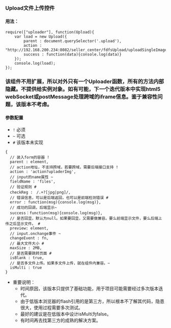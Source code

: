 ### Upload文件上传控件

#### 用法：

```
require(["uploader"], function(Upload){
    var load = new Upload({
        parent : document.querySelector('.upload'),
        action : "http://192.168.200.234:8082/seller_center/fdfsUpload/uploadSingleImage.cf",
        success : function(data){console.log(data)}
    });
    console.log(load);
});
```
### 该组件不用扩展，所以对外只有一个Uploader函数，所有的方法内部隐藏。不提供给实例对象。如有可能，下一个迭代版本中实现html5 webSocket或postMessage处理跨域的iframe信息。鉴于兼容性问题，该版本不考虑。

#### 参数配置
* `!` 必须
* `~` 可选
* `#` 该版本未实现

```
{
  // 装入form的容器 !
  parent : element,
  // action地址，不支持跨域，若要跨域，需要后端接口支持 !
  action : 'action?upladerImg',
  // input的name属性 ~
  fieldName : 'files', 
  // 验证规则 #
  checkReg :　/.+?[jpg|png]/, 
  // 错误信息，可以是后端返回，也可以是前端检测错误 #
  error : function(msg){console.log(msg)},
  // 成功的回调，后端显示~   
  success：function(msg){console.log(msg)}, 
  // 是否回显，默认为null。如果要回显，又需要做兼容。要么前端显示文件，要么后端上传之后显示文件。 #
  preview: element, 
  // input.onchange事件 ~
  changeEvent : fn, 
  // 最大文件大小 #
  maxSize : 2MB,  
  // 是否需要跳转页面 #
  isBlank : true, 
  // 是否多文件上传。如果多文件上传，就在组件内兼容。~
  isMulti : true  
}
```

* 重要说明：
  + 时间原因，该版本只提供了基础功能，用于项目可能需要经过多次版本迭代。
  + 由于低版本浏览器的flash引用的是第三方，所以根本不了解其代码，隐患很大，使用过程需要多次测试。
  + 最好的建议是在低版本中设计isMulti为false。
  + 有时间再去找第三方的成熟的解决方案。
